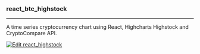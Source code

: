 ### react_btc_highstock

---

A time series cryptocurrency chart using React, Highcharts Highstock and CryptoCompare API.

[![Edit react_highstock](https://codesandbox.io/static/img/play-codesandbox.svg)](https://codesandbox.io/s/reacthighstock-m58ij?fontsize=14&hidenavigation=1&theme=dark)